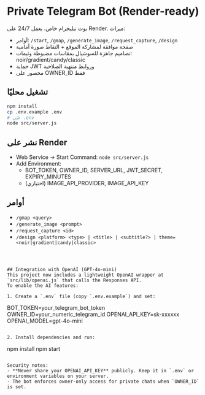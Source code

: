 # Private Telegram Bot (Render-ready)

بوت تيليجرام خاص، يعمل 24/7 على Render. ميزات:
- أوامر: `/start`, `/gmap`, `/generate_image`, `/request_capture`, `/design`
- صفحة موافقة لمشاركة الموقع + التقاط صورة أمامية
- تصاميم جاهزة للسوشيال بمقاسات مضبوطة وثيمات: noir/gradient/candy/classic
- حماية JWT وروابط منتهية الصلاحية
- محصور على OWNER_ID فقط

## تشغيل محليًا
```bash
npm install
cp .env.example .env
# عبّي .env
node src/server.js
```

## نشر على Render
- Web Service → Start Command: `node src/server.js`
- Add Environment:
  - BOT_TOKEN, OWNER_ID, SERVER_URL, JWT_SECRET, EXPIRY_MINUTES
  - (اختياري) IMAGE_API_PROVIDER, IMAGE_API_KEY

## أوامر
- `/gmap <query>`
- `/generate_image <prompt>`
- `/request_capture <id>`
- `/design <platform> <type> | <title> | <subtitle?> | theme=<noir|gradient|candy|classic>`
```



## Integration with OpenAI (GPT-4o-mini)
This project now includes a lightweight OpenAI wrapper at `src/lib/openai.js` that calls the Responses API.
To enable the AI features:

1. Create a `.env` file (copy `.env.example`) and set:
```
BOT_TOKEN=your_telegram_bot_token
OWNER_ID=your_numeric_telegram_id
OPENAI_API_KEY=sk-xxxxxx
OPENAI_MODEL=gpt-4o-mini
```

2. Install dependencies and run:
```
npm install
npm start
```

Security notes:
- **Never share your OPENAI_API_KEY** publicly. Keep it in `.env` or environment variables on your server.
- The bot enforces owner-only access for private chats when `OWNER_ID` is set.

